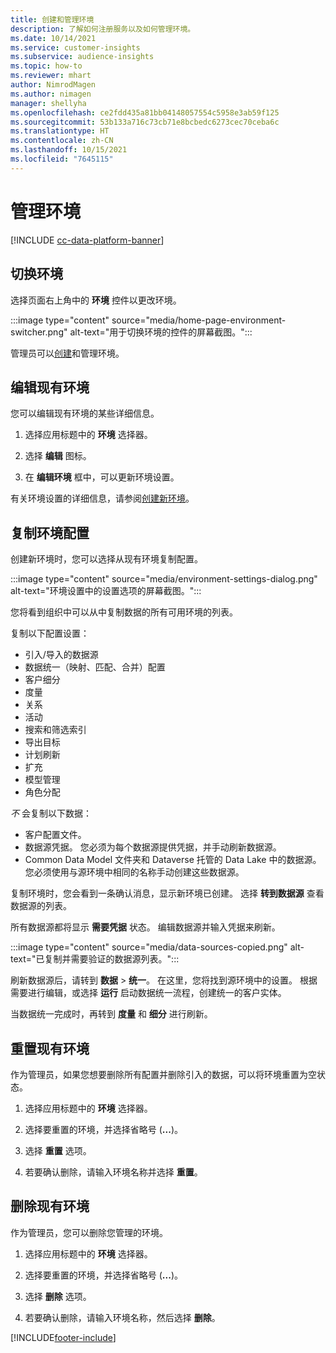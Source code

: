```yaml
---
title: 创建和管理环境
description: 了解如何注册服务以及如何管理环境。
ms.date: 10/14/2021
ms.service: customer-insights
ms.subservice: audience-insights
ms.topic: how-to
ms.reviewer: mhart
author: NimrodMagen
ms.author: nimagen
manager: shellyha
ms.openlocfilehash: ce2fdd435a81bb04148057554c5958e3ab59f125
ms.sourcegitcommit: 53b133a716c73cb71e8bcbedc6273cec70ceba6c
ms.translationtype: HT
ms.contentlocale: zh-CN
ms.lasthandoff: 10/15/2021
ms.locfileid: "7645115"
---
```

# <a name="manage-environments"></a>管理环境

[!INCLUDE [cc-data-platform-banner](../includes/cc-data-platform-banner.md)]

## <a name="switch-environments"></a>切换环境

选择页面右上角中的 **环境** 控件以更改环境。

:::image type="content" source="media/home-page-environment-switcher.png" alt-text="用于切换环境的控件的屏幕截图。":::

管理员可以[创建](create-environment.md)和管理环境。

## <a name="edit-an-existing-environment"></a>编辑现有环境

您可以编辑现有环境的某些详细信息。

1.  选择应用标题中的 **环境** 选择器。

2.  选择 **编辑** 图标。

3. 在 **编辑环境** 框中，可以更新环境设置。

有关环境设置的详细信息，请参阅[创建新环境](create-environment.md)。

## <a name="copy-the-environment-configuration"></a>复制环境配置

创建新环境时，您可以选择从现有环境复制配置。 

:::image type="content" source="media/environment-settings-dialog.png" alt-text="环境设置中的设置选项的屏幕截图。":::

您将看到组织中可以从中复制数据的所有可用环境的列表。

复制以下配置设置：

- 引入/导入的数据源
- 数据统一（映射、匹配、合并）配置
- 客户细分
- 度量
- 关系
- 活动
- 搜索和筛选索引
- 导出目标
- 计划刷新
- 扩充
- 模型管理
- 角色分配

*不* 会复制以下数据：

- 客户配置文件。
- 数据源凭据。 您必须为每个数据源提供凭据，并手动刷新数据源。
- Common Data Model 文件夹和 Dataverse 托管的 Data Lake 中的数据源。 您必须使用与源环境中相同的名称手动创建这些数据源。

复制环境时，您会看到一条确认消息，显示新环境已创建。 选择 **转到数据源** 查看数据源的列表。

所有数据源都将显示 **需要凭据** 状态。 编辑数据源并输入凭据来刷新。

:::image type="content" source="media/data-sources-copied.png" alt-text="已复制并需要验证的数据源列表。":::

刷新数据源后，请转到 **数据** > **统一**。 在这里，您将找到源环境中的设置。 根据需要进行编辑，或选择 **运行** 启动数据统一流程，创建统一的客户实体。

当数据统一完成时，再转到 **度量** 和 **细分** 进行刷新。

## <a name="reset-an-existing-environment"></a>重置现有环境

作为管理员，如果您想要删除所有配置并删除引入的数据，可以将环境重置为空状态。

1.  选择应用标题中的 **环境** 选择器。 

2.  选择要重置的环境，并选择省略号 (**...**)。 

3. 选择 **重置** 选项。 

4.  若要确认删除，请输入环境名称并选择 **重置**。

## <a name="delete-an-existing-environment"></a>删除现有环境

作为管理员，您可以删除您管理的环境。

1.  选择应用标题中的 **环境** 选择器。

2.  选择要重置的环境，并选择省略号 (**...**)。 

3. 选择 **删除** 选项。 

4.  若要确认删除，请输入环境名称，然后选择 **删除**。


[!INCLUDE[footer-include](../includes/footer-banner.md)]
